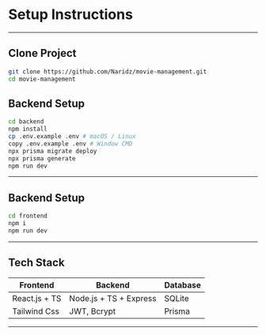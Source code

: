 # Setup Instructions

---

## Clone Project

```bash
git clone https://github.com/Naridz/movie-management.git
cd movie-management
```

## Backend Setup

```bash
cd backend
npm install
cp .env.example .env # macOS / Linux
copy .env.example .env # Window CMD
npx prisma migrate deploy
npx prisma generate
npm run dev
```
---

## Backend Setup

```bash
cd frontend
npm i
npm run dev
```
---

## Tech Stack

| Frontend         | Backend                | Database  |
|------------------|------------------------|-----------|
| React.js + TS    | Node.js + TS + Express | SQLite    |
| Tailwind Css     | JWT, Bcrypt            | Prisma    |

---